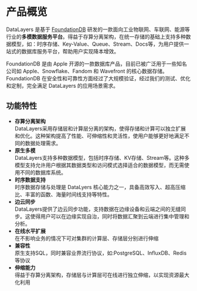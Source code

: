 # 产品概览

DataLayers 是基于 [FoundationDB](https://github.com/apple/foundationdb) 研发的一款面向工业物联网、车联网、能源等行业的**多模数据服务平台**。得益于存算分离架构，在统一存储的基础上支持多种数据模型，如：时序存储、Key-Value、Queue、Stream、Docs等，为用户提供一站式的数据库服务平台，帮助用户实现降本增效。

FoundationDB 是由 Apple 开源的一款数据库产品，目前已被广泛用于一些知名公司如 Apple、Snowflake、Fandom 和 Wavefront 的核心数据存储。FoundationDB 在安全性和可靠性方面经过了大规模验证，经过我们的测试、优化和定制，完全满足 DataLayers 的应用场景需求。

## 功能特性
* **存算分离架构**  
DataLayers采用存储层和计算层分离的架构，使得存储和计算可以独立扩展和优化。这种架构提高了性能、可伸缩性和灵活性，使用户能够更好地满足不同的数据处理需求。
* **原生多模**  
DataLayers支持多种数据模型，包括时序存储、KV存储、Stream等。这种多模型支持允许用户根据其数据类型和访问模式选择适合的数据模型，而无需使用不同的数据库系统。
* **时序数据支持**  
时序数据存储与处理是 DataLyers 核心能力之一，具备高效写入、超高压缩比、丰富的函数、海量时间线支持等特性。
* **边云同步**  
DataLayers提供了边云同步功能，支持数据在边缘设备和云端之间的无缝同步。这使得用户可以在边缘实现自治，同时将数据汇聚到云端进行集中管理和分析。
* **在线水平扩展**  
在不影响业务的情况下可对集群的计算层、存储层分别进行伸缩
* **兼容性**   
原生支持SQL，同时兼容业界流行协议，如:PostgreSQL、InfluxDB、Redis等协议
* **伸缩能力**   
得益于存算分离架构，存储层与计算层可在线进行独立伸缩，以实现资源最大化利用
